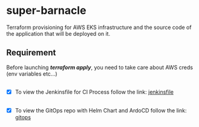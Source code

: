 # super-barnacle
Terraform provisioning for AWS EKS infrastructure and the source code of the application that will be deployed on it.

## Requirement
Before launching ***terraform apply***, you need to take care about AWS creds (env variables etc...)<br/><br/>

- [x] To view the Jenkinsfile for CI Process follow the link: [jenkinsfile](https://github.com/Alexarikel/jenkins-for-super-barnacle/tree/main)<br/><br/>
- [x] To view the GitOps repo with Helm Chart and ArdoCD follow the link: [gitops](https://github.com/Alexarikel/super-barnacle.ci-cd)

 
